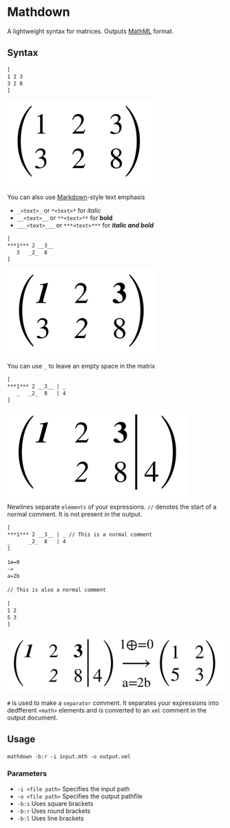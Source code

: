# Mathdown
A lightweight syntax for matrices.
Outputs [MathML](https://en.wikipedia.org/wiki/MathML) format.

## Syntax
```
[
1 2 3
3 2 8
]
```
![](images/mat1.png)

You can also use [Markdown](https://en.wikipedia.org/wiki/Markdown)-style text emphasis
- `_<text>_` or `*<text>*` for _italic_
- `__<text>__` or `**<text>**` for __bold__
- `___<text>___` or `***<text>***` for ___italic and bold___

```
[
***1*** 2 __3__
   3   _2_  8
]
```
![](images/mat2.png)

You can use `_` to leave an empty space in the matrix

```
[
***1*** 2 __3__ | _
   _   _2_  8   | 4
]
```
![](images/mat3.png)

Newlines separate `elements` of your expressions.
`//` denotes the start of a normal comment. It is not present in the output.

```
[
***1*** 2 __3__ | _ // This is a normal comment
_      _2_  8   | 4
]

1⊕=0
->
a=2b

// This is also a normal comment

[
1 2
5 3
]
```
![](images/mat4.png)

`#` is used to make a `separator` comment. It separates your expressions into dedfferent `<math>` elements and is converted to an `xml` comment in the output document.

## Usage
`mathdown -b:r -i input.mth -o output.xml`

### Parameters
- `-i <file path>` Specifies the input path
- `-o <file path>` Specifies the output pathfile
- `-b:s` Uses square brackets
- `-b:r` Uses round brackets
- `-b:l` Uses line brackets
